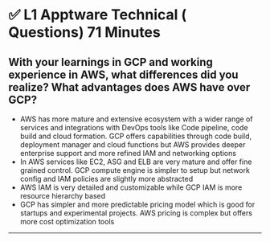 # ✅ L1 Apptware Technical ( Questions) 71 Minutes

With your learnings in GCP and working experience in AWS, what differences did you realize? What advantages does AWS have over GCP?
-
- AWS has more mature and extensive ecosystem with a wider range of services and integrations with DevOps tools like Code pipeline, code build and cloud formation. GCP offers capabilities through code build, deployment manager and cloud functions but AWS provides deeper enterprise support and more refined IAM and networking options
- In AWS services like EC2, ASG and ELB are very mature and offer fine grained control. GCP compute engine is simpler to setup but network config and IAM policies are slightly more abstracted
- AWS IAM is very detailed and customizable while GCP IAM is more resource hierarchy based
- GCP has simpler and more predictable pricing model which is good for startups and experimental projects. AWS pricing is complex but offers more cost optimization tools

---------------------------------------------------------


